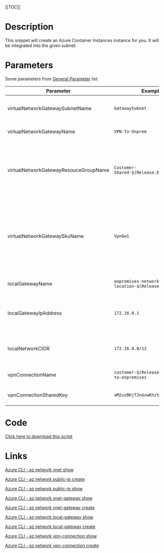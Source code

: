 [[_TOC_]]

# Description
This snippet will create an Azure Container Instances instance for you. It will be integrated into the given subnet.

# Parameters
Some parameters from [General Parameter](/Azure/Azure-CLI-Snippets) list.

| Parameter | Example Value | Description |
|--|--|--|
| virtualNetworkGatewaySubnetName | `GatewaySubnet` | This is restricted to `GatewaySubnet` at the point of writing. |
| virtualNetworkGatewayName | `VPN-To-Onprem` | The name of the virtual network gateway. |
| virtualNetworkGatewayResouceGroupName | `Customer-Shared-$(Release.EnvironmentName)` | The resourcegroup where the virtual network gateway should be. This is usually in the same resourcegroup as your vnet. |
| virtualNetworkGatewaySkuName | `VpnGw1` | The SKU name for the Virtual network gateway. Accepted values: `Basic, ErGw1AZ, ErGw2AZ, ErGw3AZ, HighPerformance, Standard, UltraPerformance, VpnGw1, VpnGw1AZ, VpnGw2, VpnGw2AZ, VpnGw3, VpnGw3AZ, VpnGw4, VpnGw4AZ, VpnGw5, VpnGw5AZ` |
| localGatewayName | `onpremises-network-location-$(Release.EnvironmentName)` | The name of the local gateway to use. |
| localGatewayIpAddress | `172.16.0.1` | The local IP address for your gateway in your to-be-connected-datacenter. |
| localNetworkCIDR | `172.16.0.0/12` | The CIDR for your to-be-connected-datacenter network. |
| vpnConnectionName | `customer-$(Release.EnvironmentName)-to-onpremises` | The name for the connection resource. |
| vpnConnectionSharedKey | `aM2uzBKjT2nAxwKhzS3u` | The shared key for the VPN connection. |

# Code
[Click here to download this script](../../../../src/Networking/Create-Site-to-Site-VPN.ps1)

# Links

[Azure CLI - az network vnet show](https://docs.microsoft.com/en-us/cli/azure/network/vnet?view=azure-cli-latest#az_network_vnet_show)

[Azure CLI - az network public-ip create](https://docs.microsoft.com/en-us/cli/azure/network/public-ip?view=azure-cli-latest#az_network_public_ip_create)

[Azure CLI - az network public-ip show](https://docs.microsoft.com/en-us/cli/azure/network/public-ip?view=azure-cli-latest#az_network_public_ip_show)

[Azure CLI - az network vnet-gateway show](https://docs.microsoft.com/en-us/cli/azure/network/vnet-gateway?view=azure-cli-latest#az_network_vnet_gateway_show)

[Azure CLI - az network vnet-gateway create](https://docs.microsoft.com/en-us/cli/azure/network/vnet-gateway?view=azure-cli-latest#az_network_vnet_gateway_create)

[Azure CLI - az network local-gateway show](https://docs.microsoft.com/en-us/cli/azure/network/local-gateway?view=azure-cli-latest#az_network_local_gateway_show)

[Azure CLI - az network local-gateway create](https://docs.microsoft.com/en-us/cli/azure/network/local-gateway?view=azure-cli-latest#az_network_local_gateway_create)

[Azure CLI - az network vpn-connection show](https://docs.microsoft.com/en-us/cli/azure/network/vpn-connection?view=azure-cli-latest#az_network_vpn_connection_show)

[Azure CLI - az network vpn-connection create](https://docs.microsoft.com/en-us/cli/azure/network/vpn-connection?view=azure-cli-latest#az_network_vpn_connection_create)
